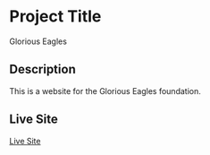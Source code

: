 # Project Title

Glorious Eagles

## Description

This is a website for the Glorious Eagles foundation.

## Live Site
[Live Site](https://gloriouseagles.com)
